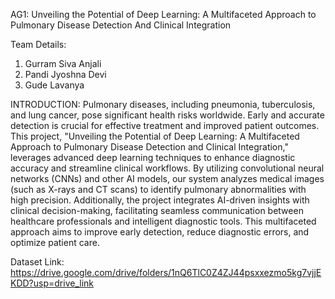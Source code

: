AG1:
Unveiling the Potential of Deep Learning: A Multifaceted Approach to Pulmonary Disease Detection And Clinical Integration

Team Details:
1. Gurram Siva Anjali
2. Pandi Jyoshna Devi
3. Gude Lavanya


INTRODUCTION:
Pulmonary diseases, including pneumonia, tuberculosis, and lung cancer, pose significant health risks worldwide. Early and accurate detection is crucial for effective treatment and improved patient outcomes. This project, "Unveiling the Potential of Deep Learning: A Multifaceted Approach to Pulmonary Disease Detection and Clinical Integration," leverages advanced deep learning techniques to enhance diagnostic accuracy and streamline clinical workflows.
By utilizing convolutional neural networks (CNNs) and other AI models, our system analyzes medical images (such as X-rays and CT scans) to identify pulmonary abnormalities with high precision. Additionally, the project integrates AI-driven insights with clinical decision-making, facilitating seamless communication between healthcare professionals and intelligent diagnostic tools. This multifaceted approach aims to improve early detection, reduce diagnostic errors, and optimize patient care.

Dataset
Link: https://drive.google.com/drive/folders/1nQ6TlC0Z4ZJ44psxxezmo5kg7vjjEKDD?usp=drive_link

